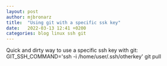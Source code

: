 ```yaml
---
layout: post
author: mjbronarz
title:  "Using git with a specific ssk key"
date:   2022-03-13 12:41 +0200
categories: blog linux ssh git
---
```


Quick and dirty way to use a specific ssh key with git:
GIT_SSH_COMMAND='ssh -i /home/user/.ssh/otherkey' git pull

